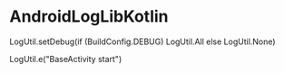 # AndroidLogLibKotlin

  LogUtil.setDebug(if (BuildConfig.DEBUG) LogUtil.All else LogUtil.None)

  LogUtil.e("BaseActivity start")
